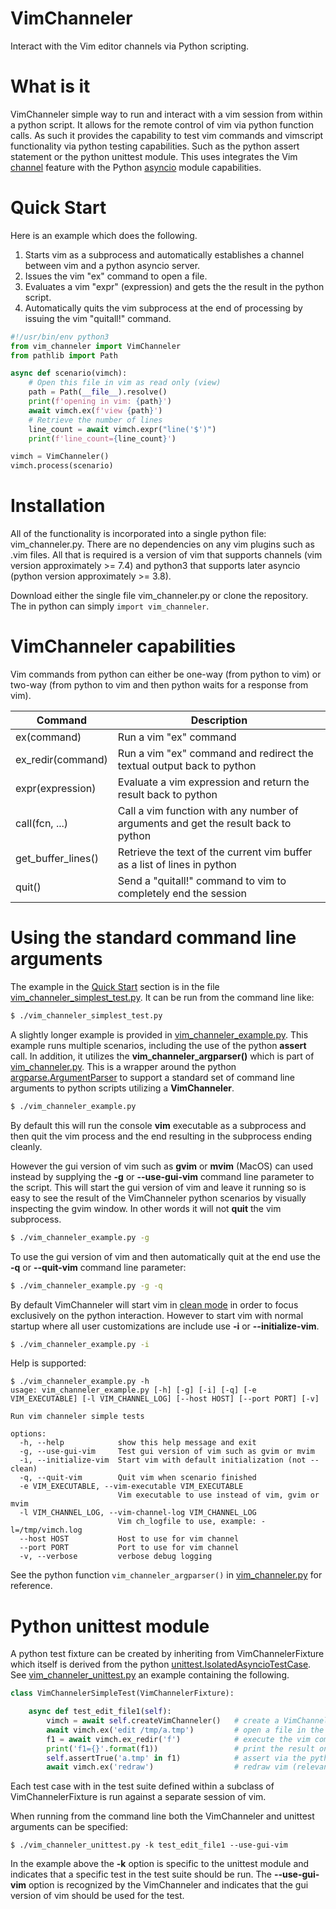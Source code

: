 # VimChanneler

Interact with the Vim editor channels via Python scripting.

# What is it

VimChanneler simple way to run and interact with a vim session from within a python script.
It allows for the remote control of vim via python function calls.
As such it provides the capability to test vim commands and vimscript functionality via python testing capabilities.  Such as the python assert statement or the python unittest module.
This uses integrates the Vim [channel](https://vimhelp.org/channel.txt.html) feature with the Python [asyncio](https://docs.python.org/3/library/asyncio.html) module capabilities.

# Quick Start

Here is an example which does the following.
1. Starts vim as a subprocess and automatically establishes a channel between vim and a python asyncio server.
1. Issues the vim "ex" command to open a file.
1. Evaluates a vim "expr" (expression) and gets the the result in the python script.
1. Automatically quits the vim subprocess at the end of processing by issuing the vim "quitall!" command.

```python
#!/usr/bin/env python3
from vim_channeler import VimChanneler
from pathlib import Path

async def scenario(vimch):
    # Open this file in vim as read only (view)
    path = Path(__file__).resolve()
    print(f'opening in vim: {path}')
    await vimch.ex(f'view {path}')
    # Retrieve the number of lines
    line_count = await vimch.expr("line('$')")
    print(f'line_count={line_count}')

vimch = VimChanneler()
vimch.process(scenario)
```

# Installation

All of the functionality is incorporated into a single python file: vim_channeler.py.  There are no dependencies on any vim plugins such as .vim files.  All that is required is a version of vim that supports channels (vim version approximately >= 7.4) and python3 that supports later asyncio (python version approximately >= 3.8).

Download either the single file vim_channeler.py or clone the repository. The in python can simply ```import vim_channeler```.

# VimChanneler capabilities

Vim commands from python can either be one-way (from python to vim) or two-way (from python to vim and then python waits for a response from vim).

| Command              | Description                                                                          |
| ---                  | ---                                                                                  |
| ex(command)          | Run a vim "ex" command                                                               |
| ex_redir(command)    | Run a vim "ex" command and redirect the textual output back to python                |
| expr(expression)     | Evaluate a vim expression and return the result back to python                       |
| call(fcn, ...)       | Call a vim function with any number of arguments and get the result back to python   |
| get_buffer_lines()   | Retrieve the text of the current vim buffer as a list of lines in python             |
| quit()               | Send a "quitall!" command to vim to completely end the session                       |

# Using the standard command line arguments

The example in the [Quick Start](#quick-start) section is in the file [vim_channeler_simplest_test.py](vim_channeler_simplest_test.py).  It can be run from the command line like:
```sh
$ ./vim_channeler_simplest_test.py
```

A slightly longer example is provided in [vim_channeler_example.py](vim_channeler_example.py).  This example runs multiple scenarios, including the use of the python **assert** call.  In addition, it utilizes the **vim_channeler_argparser()** which is part of [vim_channeler.py](vim_channeler.py).  This is a wrapper around the python [argparse.ArgumentParser](https://docs.python.org/3/library/argparse.html#argumentparser-objects) to support a standard set of command line arguments to python scripts utilizing a **VimChanneler**.

```sh
$ ./vim_channeler_example.py
```

By default this will run the console **vim** executable as a subprocess and then quit the vim process and the end resulting in the subprocess ending cleanly.

However the gui version of vim such as **gvim** or **mvim** (MacOS) can used instead by supplying the **-g** or **--use-gui-vim** command line parameter to the script.  This will start the gui version of vim and leave it running so is easy to see the result of the VimChanneler python scenarios by visually inspecting the gvim window.  In other words it will not **quit** the vim subprocess.
```sh
$ ./vim_channeler_example.py -g
```

To use the gui version of vim and then automatically quit at the end use the **-q** or **--quit-vim** command line parameter:
```sh
$ ./vim_channeler_example.py -g -q
```

By default VimChanneler will start vim in [clean mode](https://vimhelp.org/starting.txt.html#--clean) in order to focus exclusively on the python interaction.  However to start vim with normal startup where all user customizations are include use **-i** or **--initialize-vim**.
```sh
$ ./vim_channeler_example.py -i
```

Help is supported:
```
$ ./vim_channeler_example.py -h
usage: vim_channeler_example.py [-h] [-g] [-i] [-q] [-e VIM_EXECUTABLE] [-l VIM_CHANNEL_LOG] [--host HOST] [--port PORT] [-v]

Run vim channeler simple tests

options:
  -h, --help            show this help message and exit
  -g, --use-gui-vim     Test gui version of vim such as gvim or mvim
  -i, --initialize-vim  Start vim with default initialization (not --clean)
  -q, --quit-vim        Quit vim when scenario finished
  -e VIM_EXECUTABLE, --vim-executable VIM_EXECUTABLE
                        Vim executable to use instead of vim, gvim or mvim
  -l VIM_CHANNEL_LOG, --vim-channel-log VIM_CHANNEL_LOG
                        Vim ch_logfile to use, example: -l=/tmp/vimch.log
  --host HOST           Host to use for vim channel
  --port PORT           Port to use for vim channel
  -v, --verbose         verbose debug logging
```

See the python function ```vim_channeler_argparser()``` in [vim_channeler.py](vim_channeler.py) for reference.

# Python unittest module

A python test fixture can be created by inheriting from VimChannelerFixture which itself is derived from the python [unittest.IsolatedAsyncioTestCase](https://docs.python.org/3/library/unittest.html#unittest.IsolatedAsyncioTestCase).  See [vim_channeler_unittest.py](vim_channeler_unittest.py) an example containing the following.

```python
class VimChannelerSimpleTest(VimChannelerFixture):

    async def test_edit_file1(self):
        vimch = await self.createVimChanneler()   # create a VimChanneler for use by this test
        await vimch.ex('edit /tmp/a.tmp')         # open a file in the vim session
        f1 = await vimch.ex_redir('f')            # execute the vim command 'f' (file) which reports the current open file
        print('f1={}'.format(f1))                 # print the result on the console
        self.assertTrue('a.tmp' in f1)            # assert via the python unittest module capabilities
        await vimch.ex('redraw')                  # redraw vim (relevant only for gui mode such as gvim, mvim)
```

Each test case with in the test suite defined within a subclass of VimChannelerFixture is run against a separate session of vim.

When running from the command line both the VimChanneler and unittest arguments can be specified:
```
$ ./vim_channeler_unittest.py -k test_edit_file1 --use-gui-vim
```

In the example above the **-k** option is specific to the unittest module and indicates that a specific test in the test suite should be run.  The **--use-gui-vim** option is recognized by the VimChanneler and indicates that the gui version of vim should be used for the test.
